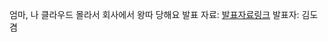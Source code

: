 엄마, 나 클라우드 몰라서 회사에서 왕따 당해요
발표 자료: [발표자료링크](https://www.canva.com/design/DAGj2Fvkqts/KR5-TctvsPzci3uZlGlwIA/edit?utm_content=DAGj2Fvkqts&utm_campaign=designshare&utm_medium=link2&utm_source=sharebutton)
발표자: 김도겸